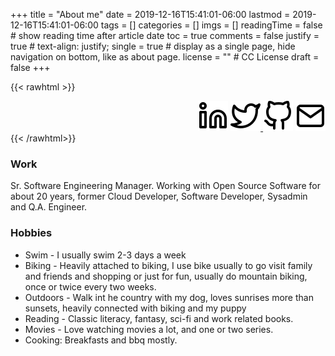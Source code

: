 +++
title = "About me"
date = 2019-12-16T15:41:01-06:00
lastmod = 2019-12-16T15:41:01-06:00
tags = []
categories = []
imgs = []
readingTime = false  # show reading time after article date
toc = true
comments = false
justify = true  # text-align: justify;
single = true  # display as a single page, hide navigation on bottom, like as about page.
license = ""  # CC License
draft = false
+++

{{< rawhtml >}}
<div align="right">
<a href="https://www.linkedin.com/in/patux/" target="_blank"><img src="linkedin.svg" alt"Linkedin"></a>
<a href="https://twitter.com/patux" target="_blank"><img src="twitter.svg" alt"Twitter"></
a>
<a href="https://github.com/patux" target="_blank"><img src="github.svg" alt"Github"></a>
<a href="mailto:gorozco`at`gmail`dot`com?subject=Contact from patux dot net" target="_top"><img src="mail.svg" alt"Mail"></a>
</div>
{{< /rawhtml>}}

### Work

Sr. Software Engineering Manager. Working with Open Source Software for about 20 years, former Cloud Developer, Software Developer, Sysadmin and  Q.A. Engineer.

### Hobbies

* Swim - I usually swim 2-3 days a week
* Biking - Heavily attached to biking, I use bike usually to go visit family and friends and shopping or just for fun, usually do mountain biking, once or twice every two weeks.
* Outdoors - Walk int he country with my dog, loves sunrises more than sunsets, heavily connected with biking and my puppy
* Reading - Classic literacy, fantasy, sci-fi and work related books.
* Movies - Love watching movies a lot, and one or two series.
* Cooking: Breakfasts and bbq mostly.
